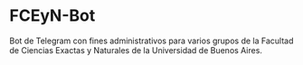 # FCEyN-Bot
Bot de Telegram con fines administrativos para varios grupos de la Facultad
de Ciencias Exactas y Naturales de la Universidad de Buenos Aires.
